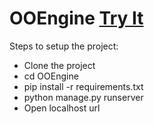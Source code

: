 # OOEngine [Try It](https://ooad-cyberminer.herokuapp.com/)


Steps to setup the project:
- Clone the project
- cd OOEngine
- pip install -r requirements.txt
- python manage.py runserver
- Open localhost url
